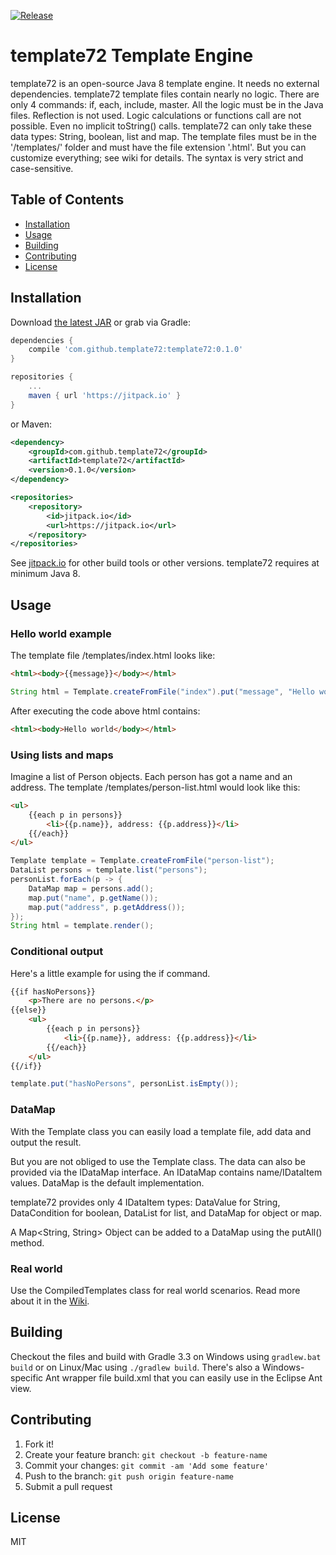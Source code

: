 [![Release](https://jitpack.io/v/template72/template72.svg)](https://jitpack.io/#template72/template72)

# template72 Template Engine

template72 is an open-source Java 8 template engine. It needs no external dependencies.
template72 template files contain nearly no logic. There are only 4 commands: if, each, include, master.
All the logic must be in the Java files. Reflection is not used. Logic calculations or functions call are not possible. Even no implicit toString() calls. template72 can only take these data types: String, boolean, list and map. The template files must be in the '/templates/' folder and must have the file extension '.html'. But you can customize everything; see wiki for details. The syntax is very strict and case-sensitive.

## Table of Contents
- [Installation](#installation)
- [Usage](#usage)
- [Building](#building)
- [Contributing](#contributing)
- [License](#license)

## Installation

Download [the latest JAR](http://jitpack.io/com/github/template72/template72/0.1.0/template72-0.1.0.jar) or grab via Gradle:

```gradle
dependencies {
	compile 'com.github.template72:template72:0.1.0'
}

repositories {
	...
	maven { url 'https://jitpack.io' }
}
```

or Maven:

```xml
<dependency>
	<groupId>com.github.template72</groupId>
	<artifactId>template72</artifactId>
	<version>0.1.0</version>
</dependency>

<repositories>
	<repository>
		<id>jitpack.io</id>
		<url>https://jitpack.io</url>
	</repository>
</repositories>
```

See [jitpack.io](https://jitpack.io/#template72/template72) for other build tools or other versions.
template72 requires at minimum Java 8.


## Usage

### Hello world example

The template file /templates/index.html looks like:

```html
<html><body>{{message}}</body></html>
```

```java
String html = Template.createFromFile("index").put("message", "Hello world").render();
```

After executing the code above html contains:

```html
<html><body>Hello world</body></html>
```

### Using lists and maps

Imagine a list of Person objects. Each person has got a name and an address. The template /templates/person-list.html would look like this:

```html
<ul>
	{{each p in persons}}
		<li>{{p.name}}, address: {{p.address}}</li>
	{{/each}}
</ul>
```

```java
Template template = Template.createFromFile("person-list");
DataList persons = template.list("persons");
personList.forEach(p -> {
	DataMap map = persons.add();
	map.put("name", p.getName());
	map.put("address", p.getAddress());
});
String html = template.render();
```

### Conditional output

Here's a little example for using the if command.

```html
{{if hasNoPersons}}
	<p>There are no persons.</p>
{{else}}
	<ul>
		{{each p in persons}}
			<li>{{p.name}}, address: {{p.address}}</li>
		{{/each}}
	</ul>
{{/if}}
```

```java
template.put("hasNoPersons", personList.isEmpty());
```

### DataMap

With the Template class you can easily load a template file, add data and output the result.

But you are not obliged to use the Template class. The data can also be provided via the IDataMap interface. An IDataMap contains name/IDataItem values. DataMap is the default implementation.

template72 provides only 4 IDataItem types: DataValue for String, DataCondition for boolean, DataList for list, and DataMap for object or map.

A Map&lt;String, String&gt; Object can be added to a DataMap using the putAll() method.

### Real world

Use the CompiledTemplates class for real world scenarios. Read more about it in the [Wiki](https://github.com/template72/template72/wiki).

## Building

Checkout the files and build with Gradle 3.3 on Windows using `gradlew.bat build` or on Linux/Mac using `./gradlew build`.
There's also a Windows-specific Ant wrapper file build.xml that you can easily use in the Eclipse Ant view.

## Contributing

1. Fork it!
2. Create your feature branch: `git checkout -b feature-name`
3. Commit your changes: `git commit -am 'Add some feature'`
4. Push to the branch: `git push origin feature-name`
5. Submit a pull request

## License

MIT
